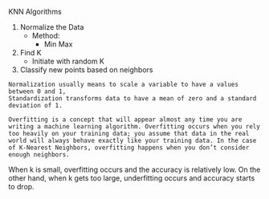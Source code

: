 
KNN Algorithms


1. Normalize the Data
    * Method:
        * Min Max
2. Find K 
    * Initiate with random K
3. Classify new points based on neighbors

```
Normalization usually means to scale a variable to have a values between 0 and 1, 
Standardization transforms data to have a mean of zero and a standard deviation of 1.
```

```
Overfitting is a concept that will appear almost any time you are writing a machine learning algorithm. Overfitting occurs when you rely too heavily on your training data; you assume that data in the real world will always behave exactly like your training data. In the case of K-Nearest Neighbors, overfitting happens when you don’t consider enough neighbors.
```

When k is small, overfitting occurs and the accuracy is relatively low. On the other hand, when k gets too large, underfitting occurs and accuracy starts to drop.